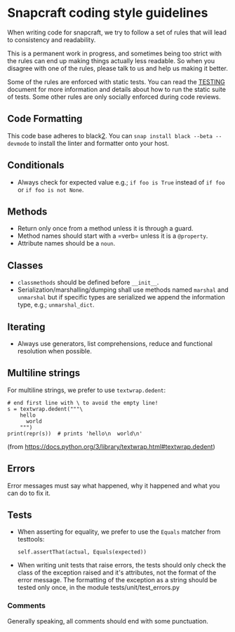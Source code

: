 # Snapcraft coding style guidelines

When writing code for snapcraft, we try to follow a set of rules that will lead
to consistency and readability.

This is a permanent work in progress, and sometimes being too strict with the
rules can end up making things actually less readable. So when you disagree
with one of the rules, please talk to us and help us making it better.

Some of the rules are enforced with static tests. You can read the [TESTING][1]
document for more information and details about how to run the static suite of
tests. Some other rules are only socially enforced during code reviews.

## Code Formatting

This code base adheres to black[2].
You can `snap install black --beta --devmode` to install the linter and formatter onto your host.

## Conditionals

* Always check for expected value e.g.; `if foo is True` instead of `if foo`
  or `if foo is not None`.
  
## Methods

* Return only once from a method unless it is through a guard.
* Method names should start with a =verb= unless it is a `@property`.
* Attribute names should be a `noun`.

## Classes

* `classmethods` should be defined before `__init__`.
* Serialization/marshalling/dumping shall use methods named `marshal` and
  `unmarshal` but if specific types are serialized we append the information
  type, e.g.; `unmarshal_dict`.

## Iterating

* Always use generators, list comprehensions, reduce and functional resolution
  when possible.

## Multiline strings

For multiline strings, we prefer to use `textwrap.dedent`:

    # end first line with \ to avoid the empty line!
    s = textwrap.dedent("""\
        hello
          world
        """)
    print(repr(s))  # prints 'hello\n  world\n'

(from https://docs.python.org/3/library/textwrap.html#textwrap.dedent)

## Errors

Error messages must say what happened, why it happened and what you can do to
fix it.

## Tests

* When asserting for equality, we prefer to use the `Equals` matcher from
  testtools:

    ```
    self.assertThat(actual, Equals(expected))
    ```

* When writing unit tests that raise errors, the tests should only check the
  class of the exception raised and it's attributes, not the format of the
  error message. The formatting of the exception as a string should be
  tested only once, in the module tests/unit/test_errors.py

### Comments

Generally speaking, all comments should end with some punctuation.

[1]: TESTING.md
[2]: https://github.com/ambv/black
